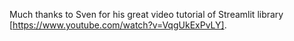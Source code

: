 Much thanks to Sven for his great video tutorial of Streamlit library [https://www.youtube.com/watch?v=VqgUkExPvLY].
